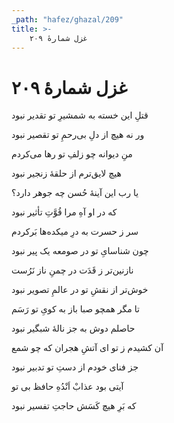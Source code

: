 ```yaml
---
_path: "hafez/ghazal/209"
title: >-
    غزل شمارهٔ ۲۰۹
---
```

# غزل شمارهٔ ۲۰۹

<div class="b" id="bn1"><div class="m1"><p>قتلِ این خسته به شمشیرِ تو تقدیر نبود</p></div>
<div class="m2"><p>ور نه هیچ از دلِ بی‌رحمِ تو تقصیر نبود</p></div></div>
<div class="b" id="bn2"><div class="m1"><p>منِ دیوانه چو زلفِ تو رها می‌کردم</p></div>
<div class="m2"><p>هیچ لایق‌ترم از حلقهٔ زنجیر نبود</p></div></div>
<div class="b" id="bn3"><div class="m1"><p>یا رب این آینهٔ حُسن چه جوهر دارد؟</p></div>
<div class="m2"><p>که در او آهِ مرا قُوَّتِ تأثیر نبود</p></div></div>
<div class="b" id="bn4"><div class="m1"><p>سر ز حسرت به درِ میکده‌ها بَرکردم</p></div>
<div class="m2"><p>چون شناسایِ تو در صومعه یک پیر نبود</p></div></div>
<div class="b" id="bn5"><div class="m1"><p>نازنین‌تر ز قَدَت در چمنِ ناز نَرُست</p></div>
<div class="m2"><p>خوش‌تر از نقشِ تو در عالمِ تصویر نبود</p></div></div>
<div class="b" id="bn6"><div class="m1"><p>تا مگر همچو صبا باز به کویِ تو رَسَم</p></div>
<div class="m2"><p>حاصلم دوش به جز نالهٔ شبگیر نبود</p></div></div>
<div class="b" id="bn7"><div class="m1"><p>آن کشیدم ز تو ای آتشِ هجران که چو شمع</p></div>
<div class="m2"><p>جز فنای خودم از دستِ تو تدبیر نبود</p></div></div>
<div class="b" id="bn8"><div class="m1"><p>آیتی بود عذابْ اَنْدُهِ حافظ بی تو</p></div>
<div class="m2"><p>که بَرِ هیچ کَسَش حاجتِ تفسیر نبود</p></div></div>
